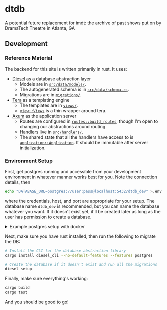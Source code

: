 # dtdb
A potential future replacement for imdt: the archive of past shows put on by DramaTech Theatre in Atlanta, GA

## Development

### Reference Material

The backend for this site is written primarily in rust. It uses:

  * [Diesel](https://diesel.rs/guides/) as a database abstraction layer
    * Models are in [`src/data/models/`](src/data/models/).
    * The autogenerated schema is in [`src/data/schema.rs`](src/data/schema.rs).
    * Migrations are in [`migrations/`](migrations/).
  * [Tera](https://tera.netlify.app/docs) as a templating engine
    * The templates are in [`views/`](views/).
    * [`view::Views`](src/view.rs) is a thin wrapper around tera.
  * [Axum](https://docs.rs/axum/latest/axum/) as the application server
    * Routes are configured in [`routes::build_routes`](src/routes.rs), though I'm open to changing our abstractions around routing.
    * Handlers live in [`src/handlers/`](src/handlers/).
    * The shared state that all the handlers have access to is [`application::Application`](src/application.rs). It should be immutable after server initialization.

### Environment Setup

First, get postgres running and accessible from your development environment in whatever manner works best for you. Note the connection details, then

```bash
echo "DATABASE_URL=postgres://user:pass@localhost:5432/dtdb_dev" >.env
```

where the credentials, host, and port are appropriate for your setup. The database name `dtdb_dev` is recommended, but you can name the database whatever you want. If it doesn't exist yet, it'll be created later as long as the user has permission to create a database.

<details>
  <summary>Example postgres setup with docker</summary>

  ```bash
  docker pull postgres
  docker run \
    --name dtdb-postgres \
    -e POSTGRES_USER=dtdb \
    -e POSTGRES_PASSWORD=dtdbpassword \
    -e POSTGRES_DB=dtdb_dev \
    -d -p 5437:5432 \
    postgres
  echo "DATABASE_URL=postgres://dtdb:dtdbpassword@localhost:5437/dtdb_dev" >.env
  ```
</details>

Next, make sure you have rust installed, then run the following to migrate the DB:

```bash
# Install the CLI for the database abstraction library
cargo install diesel_cli --no-default-features --features postgres

# Create the database if it doesn't exist and run all the migrations
diesel setup
```

Finally, make sure everything's working:

```bash
cargo build
cargo test
```

And you should be good to go!